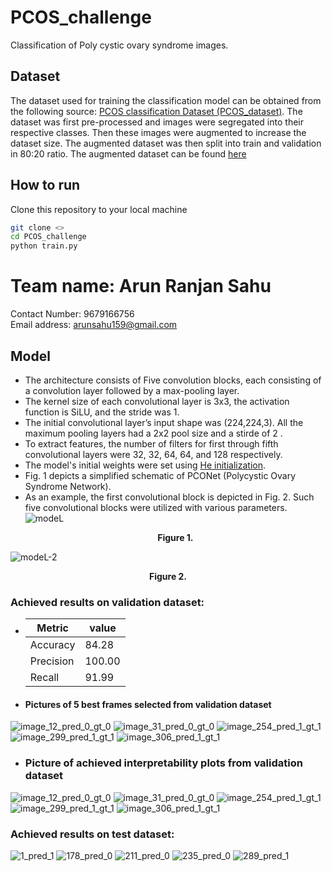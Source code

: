 # PCOS_challenge
Classification of Poly cystic ovary syndrome images.
 ## Dataset
  The dataset used for training the classification model can be obtained from the following source: [PCOS classification Dataset (PCOS_dataset)](https://zenodo.org/records/10430727). The dataset was first pre-processed and images were segregated into their respective classes. Then these images were augmented to increase the dataset size. The augmented dataset was then split into train and validation in 80:20 ratio. The augmented dataset can be found [here](https://drive.google.com/file/d/1uMXvIqSobsJfuSVmwW_KCWqcaGFcZXol/view?usp=sharing)
 ## How to run

Clone this repository to your local machine
```bash
git clone <>
cd PCOS_challenge
python train.py
```

# Team name: Arun Ranjan Sahu
Contact Number: 9679166756 <br>
Email address: arunsahu159@gmail.com

  ## Model
- The architecture consists of Five convolution blocks, each consisting of a convolution layer followed by a max-pooling layer.
- The kernel size of each convolutional layer is 3x3, the activation function is SiLU, and the stride was 1.
- The initial convolutional layer’s input shape was (224,224,3). All the maximum pooling layers had a 2x2 pool size and a stirde of 2 .
- To extract features, the number of filters for first through fifth convolutional layers were 32, 32, 64, 64, and 128 respectively.
- The model's initial weights were set using [He initialization](https://pytorch.org/docs/stable/nn.init.html).
- Fig. 1 depicts a simplified schematic of PCONet (Polycystic Ovary Syndrome Network).
- As an example, the first convolutional block is depicted in Fig. 2. Such five convolutional blocks were utilized with various parameters.
![modeL](https://github.com/arunsahu159/PCOS_challenge/assets/61779161/6d4219b3-9cdc-4d62-b73e-4875a710389c) <p align="center"> **Figure 1.** </p>

![modeL-2](https://github.com/arunsahu159/PCOS_challenge/assets/61779161/4e6b82d3-36ae-4e86-8da1-30a3a09c21a5) <p align="center"> **Figure 2.** </p>

 ### Achieved results on validation dataset:

 
 -  | Metric    | value  |
    |-----------|------  |
    | Accuracy  |84.28   |
    | Precision |100.00  |
    | Recall    |91.99   |

- #### Pictures of 5 best frames selected from validation dataset

![image_12_pred_0_gt_0](https://github.com/arunsahu159/PCOS_challenge/assets/61779161/84224589-01c9-47c1-99c1-1c86260e8916)
![image_31_pred_0_gt_0](https://github.com/arunsahu159/PCOS_challenge/assets/61779161/73ee7248-ce6a-47d7-af52-a329705933aa)
![image_254_pred_1_gt_1](https://github.com/arunsahu159/PCOS_challenge/assets/61779161/5a113ea3-c806-4e30-a55f-e622fea1eabb)
![image_299_pred_1_gt_1](https://github.com/arunsahu159/PCOS_challenge/assets/61779161/0da56c02-03af-47a0-8284-d8672c5ed5fc)
![image_306_pred_1_gt_1](https://github.com/arunsahu159/PCOS_challenge/assets/61779161/956b10d4-365a-4ba3-a3c3-a935979b68c4)


- ### Picture of achieved interpretability plots from validation dataset

 
![image_12_pred_0_gt_0](https://github.com/arunsahu159/PCOS_challenge/assets/61779161/7b01fec3-ad6a-4f7b-982a-7d1b54cec8bd)
![image_31_pred_0_gt_0](https://github.com/arunsahu159/PCOS_challenge/assets/61779161/bff1672b-93f7-4d6b-944c-55b16a2d15e2)
![image_254_pred_1_gt_1](https://github.com/arunsahu159/PCOS_challenge/assets/61779161/e6e18ce6-8673-4728-8435-bf94ddafc082)
![image_299_pred_1_gt_1](https://github.com/arunsahu159/PCOS_challenge/assets/61779161/2a35adb7-d23c-4bcb-8b78-96e5982700bf)
![image_306_pred_1_gt_1](https://github.com/arunsahu159/PCOS_challenge/assets/61779161/6810a62a-76f0-4491-b1a7-34ecdf0d0718)

### Achieved results on test dataset:

![1_pred_1](https://github.com/arunsahu159/PCOS_challenge/assets/61779161/3673f1ba-8dd2-43f6-a4ec-6090f30e9a07)
![178_pred_0](https://github.com/arunsahu159/PCOS_challenge/assets/61779161/5234aaaa-95da-4afc-a682-ba44eaffaa8e)
![211_pred_0](https://github.com/arunsahu159/PCOS_challenge/assets/61779161/493016da-46f1-4c39-a9f5-0551ec0faa01)
![235_pred_0](https://github.com/arunsahu159/PCOS_challenge/assets/61779161/65d0bb50-b0dc-4571-8e90-f5d18d43c13c)
![289_pred_1](https://github.com/arunsahu159/PCOS_challenge/assets/61779161/8edb4895-8179-4576-92bb-694fae79f910)


